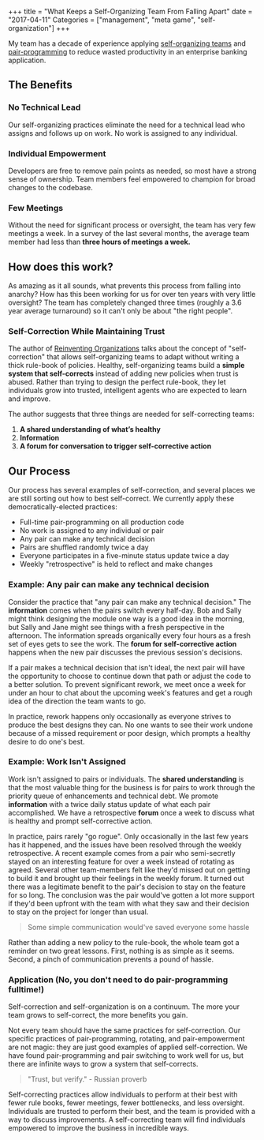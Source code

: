 +++
title = "What Keeps a Self-Organizing Team From Falling Apart"
date = "2017-04-11"
Categories = ["management", "meta game", "self-organization"]
+++

My team has a decade of experience applying
[self-organizing teams](/self-organizing-teams/) and
[pair-programming](/pairprogramming/) to reduce wasted productivity in an
enterprise banking application.

## The Benefits

### No Technical Lead

Our self-organizing practices eliminate the need for a technical lead who
assigns and follows up on work. No work is assigned to any individual.

### Individual Empowerment

Developers are free to remove pain points as needed, so most have a strong sense
of ownership. Team members feel empowered to champion for broad changes to the
codebase.

### Few Meetings

Without the need for significant process or oversight, the team has very few
meetings a week. In a survey of the last several months, the average team member
had less than **three hours of meetings a week.**

## How does this work?

As amazing as it all sounds, what prevents this process from falling into
anarchy? How has this been working for us for over ten years with very little
oversight? The team has completely changed three times (roughly a 3.6 year
average turnaround) so it can't only be about "the right people".

### Self-Correction While Maintaining Trust

The author of
[Reinventing Organizations](http://www.reinventingorganizations.com/) talks
about the concept of "self-correction" that allows self-organizing teams to
adapt without writing a thick rule-book of policies. Healthy, self-organizing
teams build a **simple system that self-corrects** instead of adding new
policies when trust is abused. Rather than trying to design the perfect
rule-book, they let individuals grow into trusted, intelligent agents who are
expected to learn and improve.

The author suggests that three things are needed for self-correcting teams:

1. **A shared understanding of what’s healthy**
2. **Information**
3. **A forum for conversation to trigger self-corrective action**

## Our Process

Our process has several examples of self-correction, and several places we are
still sorting out how to best self-correct. We currently apply these
democratically-elected practices:

+ Full-time pair-programming on all production code
+ No work is assigned to any individual or pair
+ Any pair can make any technical decision
+ Pairs are shuffled randomly twice a day
+ Everyone participates in a five-minute status update twice a day
+ Weekly "retrospective" is held to reflect and make changes

### Example: Any pair can make any technical decision

Consider the practice that "any pair can make any technical decision." The
**information** comes when the pairs switch every half-day. Bob and Sally might
think designing the module one way is a good idea in the morning, but Sally and
Jane might see things with a fresh perspective in the afternoon. The information
spreads organically every four hours as a fresh set of eyes gets to see the
work. The **forum for self-corrective action** happens when the new pair
discusses the previous session's decisions.

If a pair makes a technical decision that isn't ideal, the next pair will have
the opportunity to choose to continue down that path or adjust the code to a
better solution. To prevent significant rework, we meet once a week for under an
hour to chat about the upcoming week's features and get a rough idea of the
direction the team wants to go.

In practice, rework happens only occasionally as everyone strives to produce the
best designs they can. No one wants to see their work undone because of a missed
requirement or poor design, which prompts a healthy desire to do one's best.

### Example: Work Isn't Assigned

Work isn't assigned to pairs or individuals. The **shared understanding** is
that the most valuable thing for the business is for pairs to work through the
priority queue of enhancements and technical debt. We promote **information**
with a twice daily status update of what each pair accomplished. We have a
retrospective **forum** once a week to discuss what is healthy and prompt
self-corrective action.

In practice, pairs rarely "go rogue". Only occasionally in the last few years
has it happened, and the issues have been resolved through the weekly
retrospective. A recent example comes from a pair who semi-secretly stayed on an
interesting feature for over a week instead of rotating as agreed. Several other
team-members felt like they'd missed out on getting to build it and brought up
their feelings in the weekly forum. It turned out there was a legitimate benefit
to the pair's decision to stay on the feature for so long. The conclusion was
the pair would've gotten a lot more support if they'd been upfront with the team
with what they saw and their decision to stay on the project for longer than
usual.

> Some simple communication would've saved everyone some hassle

Rather than adding a new policy to the rule-book, the whole team got a reminder
on two great lessons. First, nothing is as simple as it seems. Second, a pinch
of communication prevents a pound of hassle.

### Application (No, you don't need to do pair-programming fulltime!)

Self-correction and self-organization is on a continuum. The more your team
grows to self-correct, the more benefits you gain. 

Not every team should have the same practices for self-correction. Our specific
practices of pair-programming, rotating, and pair-empowerment are not magic:
they are just good examples of applied self-correction. We have found
pair-programming and pair switching to work well for us, but there are infinite
ways to grow a system that self-corrects.

> "Trust, but verify." - Russian proverb

Self-correcting practices allow individuals to perform at their best with fewer
rule books, fewer meetings, fewer bottlenecks, and less oversight. Individuals
are trusted to perform their best, and the team is provided with a way to
discuss improvements. A self-correcting team will find individuals empowered to
improve the business in incredible ways.
